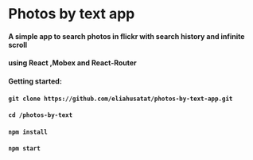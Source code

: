 # Photos by text app

#### A simple app to search photos in flickr with search history and infinite scroll 
#### using React ,Mobex and React-Router

#### Getting started:
#### `git clone https://github.com/eliahusatat/photos-by-text-app.git`
#### `cd /photos-by-text`
#### `npm install`
#### `npm start`


